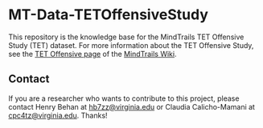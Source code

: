 # MT-Data-TETOffensiveStudy

This repository is the knowledge base for the MindTrails TET Offensive Study (TET) dataset. For more information about the TET Offensive Study, see the [TET Offensive page](https://sites.google.com/a/virginia.edu/mindtrails-wiki/studies/calm-thinking-variations-r01) of the [MindTrails Wiki](https://sites.google.com/a/virginia.edu/mindtrails-wiki/home).

## Contact

If you are a researcher who wants to contribute to this project, please contact Henry Behan at hb7zz@virginia.edu or Claudia Calicho-Mamani at cpc4tz@virginia.edu. Thanks!
